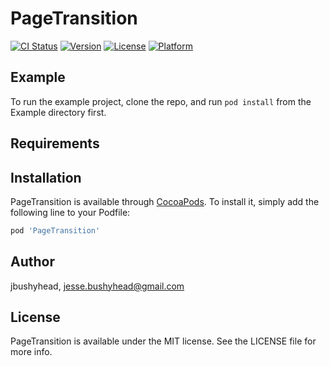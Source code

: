# PageTransition

[![CI Status](https://img.shields.io/travis/jbushyhead/PageTransition.svg?style=flat)](https://travis-ci.org/jbushyhead/PageTransition)
[![Version](https://img.shields.io/cocoapods/v/PageTransition.svg?style=flat)](https://cocoapods.org/pods/PageTransition)
[![License](https://img.shields.io/cocoapods/l/PageTransition.svg?style=flat)](https://cocoapods.org/pods/PageTransition)
[![Platform](https://img.shields.io/cocoapods/p/PageTransition.svg?style=flat)](https://cocoapods.org/pods/PageTransition)

## Example

To run the example project, clone the repo, and run `pod install` from the Example directory first.

## Requirements

## Installation

PageTransition is available through [CocoaPods](https://cocoapods.org). To install
it, simply add the following line to your Podfile:

```ruby
pod 'PageTransition'
```

## Author

jbushyhead, jesse.bushyhead@gmail.com

## License

PageTransition is available under the MIT license. See the LICENSE file for more info.

